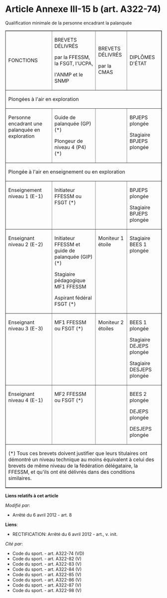 # Article Annexe III-15 b (art. A322-74)

Qualification minimale de la personne encadrant la palanquée

<table border="1" cellpadding="0" width="680">
  <tbody>
    <tr>
      <td>

FONCTIONS

</td>
      <td>

BREVETS DÉLIVRÉS

par la FFESSM, la FSGT, l'UCPA,

l'ANMP et le SNMP

</td>
      <td>

BREVETS DÉLIVRÉS

par la CMAS

</td>
      <td>

DIPLÔMES D'ÉTAT

</td>
    </tr>
    <tr>
      <td colspan="4">

Plongées à l'air en exploration

</td>
    </tr>
    <tr>
      <td valign="top" align="left">

Personne encadrant une palanquée en exploration

</td>
      <td valign="top" align="left">

Guide de palanquée (GP) (*)

Plongeur de niveau 4 (P4) (*)

</td>
      <td valign="top" align="left">
      </td><td valign="top" align="left">

BPJEPS plongée

Stagiaire BPJEPS plongée

</td>
    </tr>
    <tr>
      <td colspan="4">

Plongée à l'air en enseignement ou en exploration

</td>
    </tr>
    <tr>
      <td valign="top">

Enseignement niveau 1 (E-1)

</td>
      <td valign="top">

Initiateur FFESSM ou FSGT (*)

</td>
      <td valign="top">

</td>
      <td valign="top">

BPJEPS plongée

Stagiaire BPJEPS plongée

</td>
    </tr>
    <tr>
      <td valign="top">

Enseignant niveau 2 (E-2)

</td>
      <td valign="top">

Initiateur FFESSM et guide de palanquée (GIP) (*)

Stagiaire pédagogique MF1 FFESSM

Aspirant fédéral FSGT (*)

</td>
      <td valign="top">

Moniteur 1 étoile

</td>
      <td valign="top">

Stagiaire BEES 1 plongée

</td>
    </tr>
    <tr>
      <td valign="top">

Enseignant niveau 3 (E-3)

</td>
      <td valign="top">

MF1 FFESSM ou FSGT (*)

</td>
      <td valign="top">

Moniteur 2 étoiles

</td>
      <td valign="top">

BEES 1 plongée

Stagiaire DEJEPS plongée

Stagiaire DESJEPS plongée

</td>
    </tr>
    <tr>
      <td valign="top">

Enseignant niveau 4 (E-1)

</td>
      <td valign="top">

MF2 FFESSM ou FSGT (*)

</td>
      <td valign="top">
      </td><td valign="top">

BEES 2 plongée

DEJEPS plongée

DESJEPS plongée 

</td>
    </tr>
    <tr>
      <td colspan="4">

(*) Tous ces brevets doivent justifier que leurs titulaires ont démontré un niveau technique au moins équivalent à celui des
brevets de même niveau de la fédération délégataire, la FFESSM, et qu'ils ont été délivrés dans des conditions similaires.

</td>
    </tr>
  </tbody>
</table>

**Liens relatifs à cet article**

_Modifié par_:

  - Arrêté du 6 avril 2012 - art. 8

**Liens**:

  - RECTIFICATION: Arrêté du 6 avril 2012 - art., v. init.

_Cité par_:

  - Code du sport. - art. A322-74 (VD)
  - Code du sport. - art. A322-82 (V)
  - Code du sport. - art. A322-83 (V)
  - Code du sport. - art. A322-84 (V)
  - Code du sport. - art. A322-85 (V)
  - Code du sport. - art. A322-86 (V)
  - Code du sport. - art. A322-87 (V)
  - Code du sport. - art. A322-98 (V)
